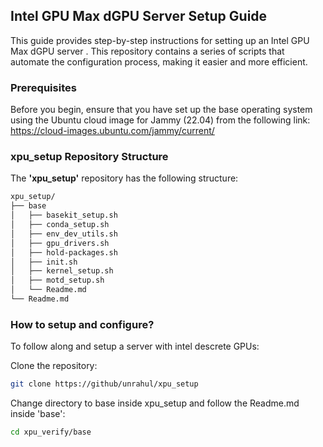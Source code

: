 ## Intel GPU Max dGPU Server Setup Guide

This guide provides step-by-step instructions for setting up an Intel GPU Max dGPU server . This repository contains a series of scripts that automate the configuration process, making it easier and more efficient.

### Prerequisites

Before you begin, ensure that you have set up the base operating system using the Ubuntu cloud image for Jammy (22.04) from the following link: https://cloud-images.ubuntu.com/jammy/current/

### xpu\_setup Repository Structure

The **'xpu\_setup'** repository has the following structure:

```bash
xpu_setup/
├── base
│   ├── basekit_setup.sh
│   ├── conda_setup.sh
│   ├── env_dev_utils.sh
│   ├── gpu_drivers.sh
│   ├── hold-packages.sh
│   ├── init.sh
│   ├── kernel_setup.sh
│   ├── motd_setup.sh
│   └── Readme.md
└── Readme.md
```

### How to setup and configure?

To follow along and setup a server with intel descrete GPUs:

Clone the repository:

```bash
git clone https://github/unrahul/xpu_setup
```

Change directory to base inside xpu\_setup and follow the Readme.md inside 'base':

```bash
cd xpu_verify/base
```
